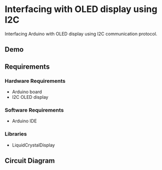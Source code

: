 # Interfacing with OLED display using I2C

Interfacing Arduino with OLED display using I2C communication protocol.

## Demo


## Requirements

### Hardware Requirements

- Arduino board
- I2C OLED display

### Software Requirements

- Arduino IDE

### Libraries

- LiquidCrystalDisplay

## Circuit Diagram
